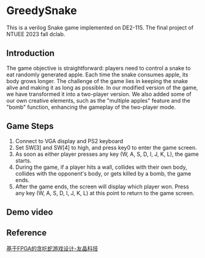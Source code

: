 # GreedySnake
This is a verilog Snake game implemented on DE2-115. The final project of NTUEE 2023 fall dclab.

## Introduction
The game objective is straightforward: players need to control a snake to eat randomly generated apple. Each time the snake consumes apple, its body grows longer. The challenge of the game lies in keeping the snake alive and making it as long as possible. In our modified version of the game, we have transformed it into a two-player version. We also added some of our own creative elements, such as the "multiple apples" feature and the "bomb" function, enhancing the gameplay of the two-player mode.

## Game Steps
1. Connect to VGA display and PS2 keyboard 
2. Set SW[3] and SW[4] to high, and press key0 to enter the game screen.
3. As soon as either player presses any key (W, A, S, D, I, J, K, L), the game starts.
4. During the game, if a player hits a wall, collides with their own body, collides with the opponent's body, or gets killed by a bomb, the game ends.
5. After the game ends, the screen will display which player won. Press any key (W, A, S, D, I, J, K, L) at this point to return to the game screen.

## Demo video

## Reference
[基于FPGA的贪吃蛇游戏设计-友晶科技](https://mp.weixin.qq.com/s?__biz=MzAwNjUxNzY0MQ==&mid=2649099442&idx=1&sn=e2ca0a4f64d2f673077d16ceece4ed68&chksm=831e8a54b46903428eff4644da05c6392ba5b4194ca9c74598aba7f8323afebb488d7bc796fb&cur_album_id=3208133627566325766&scene=189#wechat_redirect)